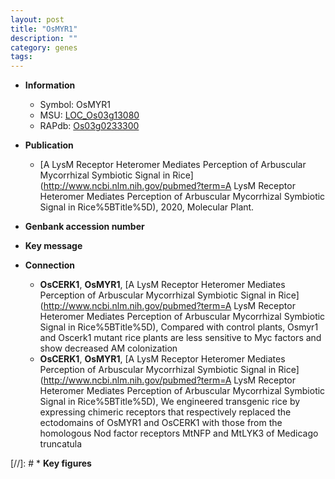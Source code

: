 ```yaml
---
layout: post
title: "OsMYR1"
description: ""
category: genes
tags: 
---
```


* **Information**  
    + Symbol: OsMYR1  
    + MSU: [LOC_Os03g13080](http://rice.uga.edu/cgi-bin/ORF_infopage.cgi?orf=LOC_Os03g13080)  
    + RAPdb: [Os03g0233300](http://rapdb.dna.affrc.go.jp/viewer/gbrowse_details/irgsp1?name=Os03g0233300)  

* **Publication**  
    + [A LysM Receptor Heteromer Mediates Perception of Arbuscular Mycorrhizal Symbiotic Signal in Rice](http://www.ncbi.nlm.nih.gov/pubmed?term=A LysM Receptor Heteromer Mediates Perception of Arbuscular Mycorrhizal Symbiotic Signal in Rice%5BTitle%5D), 2020, Molecular Plant.

* **Genbank accession number**  

* **Key message**  

* **Connection**  
    + __OsCERK1__, __OsMYR1__, [A LysM Receptor Heteromer Mediates Perception of Arbuscular Mycorrhizal Symbiotic Signal in Rice](http://www.ncbi.nlm.nih.gov/pubmed?term=A LysM Receptor Heteromer Mediates Perception of Arbuscular Mycorrhizal Symbiotic Signal in Rice%5BTitle%5D),  Compared with control plants, Osmyr1 and Oscerk1 mutant rice plants are less sensitive to Myc factors and show decreased AM colonization
    + __OsCERK1__, __OsMYR1__, [A LysM Receptor Heteromer Mediates Perception of Arbuscular Mycorrhizal Symbiotic Signal in Rice](http://www.ncbi.nlm.nih.gov/pubmed?term=A LysM Receptor Heteromer Mediates Perception of Arbuscular Mycorrhizal Symbiotic Signal in Rice%5BTitle%5D),  We engineered transgenic rice by expressing chimeric receptors that respectively replaced the ectodomains of OsMYR1 and OsCERK1 with those from the homologous Nod factor receptors MtNFP and MtLYK3 of Medicago truncatula

[//]: # * **Key figures**  


